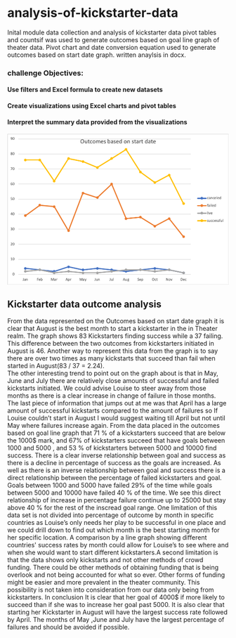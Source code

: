 # analysis-of-kickstarter-data
Inital module data collection and analysis of kickstarter data
pivot tables and countsif was used to generate outcomes based on goal line graph of theater data. 
Pivot chart and date conversion equation used to generate outcomes based on start date graph.
written anaylsis in docx. 
### challenge Objectives:

#### Use filters and Excel formula to create new datasets
#### Create visualizations using Excel charts and pivot tables
#### Interpret the summary data provided from the visualizations
![image of outcomes per month](https://github.com/misterrustia/analysis-of-kickstarter-data/blob/master/Challenge_Outcomes_based_on_startsate.png) 

## Kickstarter data outcome analysis 

From the data represented on the Outcomes based on start date graph it is clear that August is the best month to start a kickstarter in the in Theater realm. The graph shows 83 Kickstarters finding  success while a 37 failing. This difference between the two outcomes from kickstarters initiated in August is 46. Another way to represent this data from the graph is to say there are over two times as many kickstarts that succeed than fail when started in August(83 / 37 = 2.24).  
The other interesting trend to point out on the graph about is that in May, June and July there are relatively close amounts of successful and failed kickstarts initiated. We could advise Louise to steer away from those months as there is a clear increase in change of failure in those months. 
The last piece of information that jumps out at me was that April has a large amount of successful kickstarts compared to the amount of failures so If Louise couldn’t start in August I would suggest waiting till April but not until May where failures increase again. 
From the data placed in the outcomes based on goal line graph that 71 % of a kickstarters succeed that are below the 1000$ mark, and 67% of kickstarters succeed that have goals between 1000 and 5000 , and  53 % of kickstarters between 5000 and 10000 find success. There is a clear inverse relationship between goal and success as there is a decline in percentage of success as the goals are increased. 
As well as there is an inverse relationship between goal and success there is a direct relationship between the percentage of failed kickstarters and goal. Goals between 1000 and 5000 have failed 29% of the time while goals between 5000 and 10000 have failed 40 % of the time. We see this direct relationship of increase in percentage failure continue up to 25000 but stay above 40 % for the rest of the inscread goal range. 
  One limitation of this data set is not divided into percentage of outcome by month in specific countries as Louise’s only needs her play to be successful in one place and we could drill down to find out which month is the best starting month for her specific location. A comparison by a line graph showing different countries' success rates by month could allow for Louise’s to see where and when she would want to start different kickstarters.A second limitation is that the data shows only kickstarts and not other methods of crowd funding. There could be other methods of obtaining funding that is being overlook and not being accounted for what so ever. Other forms of funding might be easier and more prevalent in the theater community. This possibility is not taken into consideration from our data only being from kickstarters. 
	In conclusion It is clear that her goal of 4000$ if more likely to succeed than if she was to increase her goal past 5000. It is also clear that starting her Kickstarter in August will have the largest success rate followed by April. The months of May ,June and July have the largest percentage of failures and should be avoided if possible. 

